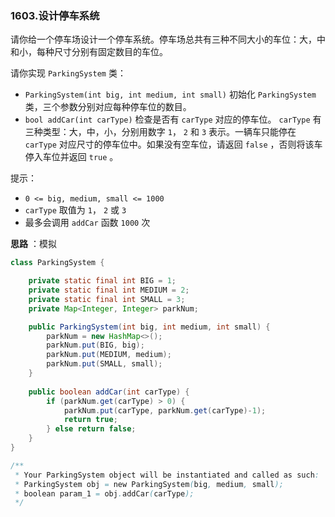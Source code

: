 ### 1603.设计停车系统

请你给一个停车场设计一个停车系统。停车场总共有三种不同大小的车位：大，中和小，每种尺寸分别有固定数目的车位。

请你实现 `ParkingSystem` 类：

- `ParkingSystem(int big, int medium, int small)` 初始化 `ParkingSystem` 类，三个参数分别对应每种停车位的数目。
- `bool addCar(int carType)` 检查是否有 `carType` 对应的停车位。 `carType` 有三种类型：大，中，小，分别用数字 `1`， `2` 和 `3` 表示。一辆车只能停在  `carType` 对应尺寸的停车位中。如果没有空车位，请返回 `false` ，否则将该车停入车位并返回 `true` 。

提示：

- `0 <= big, medium, small <= 1000`
- `carType` 取值为 `1`， `2` 或 `3`
- 最多会调用 `addCar` 函数 `1000` 次



**思路** ：模拟

``` java
class ParkingSystem {

    private static final int BIG = 1;
    private static final int MEDIUM = 2;
    private static final int SMALL = 3;
    private Map<Integer, Integer> parkNum;

    public ParkingSystem(int big, int medium, int small) {
        parkNum = new HashMap<>();
        parkNum.put(BIG, big);
        parkNum.put(MEDIUM, medium);
        parkNum.put(SMALL, small);
    }
    
    public boolean addCar(int carType) {
        if (parkNum.get(carType) > 0) {
            parkNum.put(carType, parkNum.get(carType)-1);
            return true;
        } else return false;
    }
}

/**
 * Your ParkingSystem object will be instantiated and called as such:
 * ParkingSystem obj = new ParkingSystem(big, medium, small);
 * boolean param_1 = obj.addCar(carType);
 */
```

